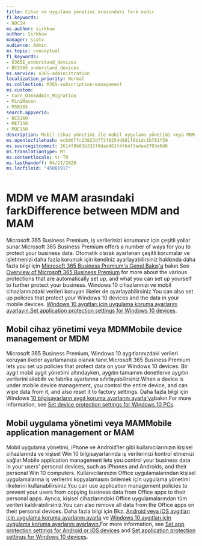 ```yaml
---
title: Cihaz ve uygulama yönetimi arasındaki fark nedir
f1.keywords:
- NOCSH
ms.author: sirkkuw
author: Sirkkuw
manager: scotv
audience: Admin
ms.topic: conceptual
f1_keywords:
- O365E_understand_devices
- BCS365_understand_devices
ms.service: o365-administration
localization_priority: Normal
ms.collection: M365-subscription-management
ms.custom:
- Core_O365Admin_Migration
- MiniMaven
- MSB365
search.appverid:
- BCS160
- MET150
- MOE150
description: Mobil cihaz yönetimi ile mobil uygulama yönetimi veya MDM ve MAM arasındaki farkları öğrenin.
ms.openlocfilehash: ecb06ffc23823df72f9254d881f6b1dc1b781f59
ms.sourcegitcommit: 2614f8b81b332f8dab461f4f64f3adaa6703e0d6
ms.translationtype: MT
ms.contentlocale: tr-TR
ms.lasthandoff: 04/21/2020
ms.locfileid: "45081917"
---
```

# <a name="difference-between-mdm-and-mam"></a><span data-ttu-id="f8fc7-103">MDM ve MAM arasındaki fark</span><span class="sxs-lookup"><span data-stu-id="f8fc7-103">Difference between MDM and MAM</span></span>

<span data-ttu-id="f8fc7-104">Microsoft 365 Business Premium, iş verilerinizi korumanız için çeşitli yollar sunar.</span><span class="sxs-lookup"><span data-stu-id="f8fc7-104">Microsoft 365 Business Premium offers a number of ways for you to protect your business data.</span></span> <span data-ttu-id="f8fc7-105">Otomatik olarak ayarlanan çeşitli korumalar ve işletmenizi daha fazla korumak için kendiniz ayarlayabilirsiniz hakkında daha fazla bilgi için [Microsoft 365 Business Premium'a Genel Bakış'a](../microsoft-365-business-overview.md) bakın.</span><span class="sxs-lookup"><span data-stu-id="f8fc7-105">See [Overview of Microsoft 365 Business Premium](../microsoft-365-business-overview.md) for more about the various protections that are automatically set up, and what you can set up yourself to further protect your business.</span></span> <span data-ttu-id="f8fc7-106">Windows 10 cihazlarınızı ve mobil cihazlarınızdaki verileri koruyan ilkeler de ayarlayabilirsiniz.</span><span class="sxs-lookup"><span data-stu-id="f8fc7-106">You can also set up policies that protect your Windows 10 devices and the data in your mobile devices.</span></span>
<span data-ttu-id="f8fc7-107">[Windows 10 aygıtları için uygulama koruma ayarlarını ayarlayın.](../protection-settings-for-windows-10-devices.md)</span><span class="sxs-lookup"><span data-stu-id="f8fc7-107">[Set application protection settings for Windows 10 devices](../protection-settings-for-windows-10-devices.md).</span></span>

## <a name="mobile-device-management-or-mdm"></a><span data-ttu-id="f8fc7-108">Mobil cihaz yönetimi veya MDM</span><span class="sxs-lookup"><span data-stu-id="f8fc7-108">Mobile device management or MDM</span></span>

<span data-ttu-id="f8fc7-109">Microsoft 365 Business Premium, Windows 10 aygıtlarınızdaki verileri koruyan ilkeler ayarlamanıza olanak tanır.</span><span class="sxs-lookup"><span data-stu-id="f8fc7-109">Microsoft 365 Business Premium lets you set up policies that protect data on your Windows 10 devices.</span></span> <span data-ttu-id="f8fc7-110">Bir aygıt mobil aygıt yönetimi altındayken, aygıtın tamamını denetlerve aygıtın verilerini silebilir ve fabrika ayarlarına sıfırlayabilirsiniz.</span><span class="sxs-lookup"><span data-stu-id="f8fc7-110">When a device is under mobile device management, you control the entire device, and can wipe data from it, and also reset it to factory settings.</span></span> <span data-ttu-id="f8fc7-111">Daha fazla bilgi için Windows [10 bilgisayarların aygıt koruma ayarlarını ayarla'ya](../protection-settings-for-windows-10-pcs.md)bakın.</span><span class="sxs-lookup"><span data-stu-id="f8fc7-111">For more information, see [Set device protection settings for Windows 10 PCs](../protection-settings-for-windows-10-pcs.md).</span></span>

## <a name="mobile-application-management-or-mam"></a><span data-ttu-id="f8fc7-112">Mobil uygulama yönetimi veya MAM</span><span class="sxs-lookup"><span data-stu-id="f8fc7-112">Mobile application management or MAM</span></span>

<span data-ttu-id="f8fc7-113">Mobil uygulama yönetimi, iPhone ve Android'ler gibi kullanıcılarınızın kişisel cihazlarında ve kişisel Win 10 bilgisayarlarında iş verilerinizi kontrol etmenizi sağlar.</span><span class="sxs-lookup"><span data-stu-id="f8fc7-113">Mobile application management lets you control your business data in your users' personal devices, such as iPhones and Androids, and their personal Win 10 computers.</span></span> <span data-ttu-id="f8fc7-114">Kullanıcılarınızın Office uygulamalarından kişisel uygulamalarına iş verilerini kopyalamasını önlemek için uygulama yönetimi ilkelerini kullanabilirsiniz.</span><span class="sxs-lookup"><span data-stu-id="f8fc7-114">You can use application management policies to prevent your users from copying business data from Office apps to their personal apps.</span></span> <span data-ttu-id="f8fc7-115">Ayrıca, kişisel cihazlarındaki Office uygulamalarından tüm verileri kaldırabilirsiniz.</span><span class="sxs-lookup"><span data-stu-id="f8fc7-115">You can also remove all data from the Office apps on their personal devices.</span></span> <span data-ttu-id="f8fc7-116">Daha fazla bilgi için Bkz. [Android veya iOS aygıtları için uygulama koruma ayarlarını ayarla](../app-protection-settings-for-android-and-ios.md) ve [Windows 10 aygıtları için uygulama koruma ayarlarını ayarlayın.](../protection-settings-for-windows-10-devices.md)</span><span class="sxs-lookup"><span data-stu-id="f8fc7-116">For more information, see [Set app protection settings for Android or iOS devices](../app-protection-settings-for-android-and-ios.md) and [Set application protection settings for Windows 10 devices](../protection-settings-for-windows-10-devices.md).</span></span>
